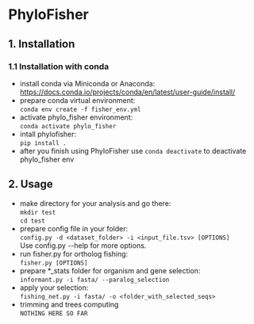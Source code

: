 # PhyloFisher

## 1. Installation
### 1.1 Installation with conda

- install conda via Miniconda or Anaconda:<br/>
https://docs.conda.io/projects/conda/en/latest/user-guide/install/
- prepare conda virtual environment:<br/>
 `conda env create -f fisher_env.yml`
- activate phylo_fisher environment:<br/>
`conda activate phylo_fisher`
- intall phylofisher:<br/>
`pip install .`
- after you finish using PhyloFisher use `conda deactivate` to deactivate phylo_fisher env

## 2. Usage

- make directory for your analysis and go there:<br/>
`mkdir test`<br/>
`cd test`<br/>
- prepare config file in your folder:<br/>
`config.py -d <dataset_folder> -i <input_file.tsv> [OPTIONS]`<br/>
Use config.py --help for more options.<br/>
- run fisher.py for ortholog fishing:<br/>
`fisher.py [OPTIONS]`<br/>
- prepare *_stats folder for organism and gene selection:<br/>
`informant.py -i fasta/ --paralog_selection`<br/>
- apply your selection:<br/>
`fishing_net.py -i fasta/ -o <folder_with_selected_seqs>`<br/>
- trimming and trees computing<br/>
`NOTHING HERE SO FAR`
